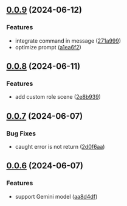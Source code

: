 ## [0.0.9](https://github.com/yujinpan/chatgpt-web/compare/v0.0.8...v0.0.9) (2024-06-12)

### Features

- integrate command in message ([271a999](https://github.com/yujinpan/chatgpt-web/commit/271a9995428b2289906d88a98ca6c9caa5f175b2))
- optimize prompt ([a1ea6f2](https://github.com/yujinpan/chatgpt-web/commit/a1ea6f29fe1681175ad716b24ba4a8e145853ba5))

## [0.0.8](https://github.com/yujinpan/chatgpt-web/compare/v0.0.7...v0.0.8) (2024-06-11)

### Features

- add custom role scene ([2e8b939](https://github.com/yujinpan/chatgpt-web/commit/2e8b9398d56a53f832b155013607abf04927b2df))

## [0.0.7](https://github.com/yujinpan/chatgpt-web/compare/v0.0.6...v0.0.7) (2024-06-07)

### Bug Fixes

- caught error is not return ([2d0f6aa](https://github.com/yujinpan/chatgpt-web/commit/2d0f6aa4e52cdbc4dce59403a8b5434c7f80c14c))

## [0.0.6](https://github.com/yujinpan/chatgpt-web/compare/v0.0.5...v0.0.6) (2024-06-07)

### Features

- support Gemini model ([aa8d4df](https://github.com/yujinpan/chatgpt-web/commit/aa8d4df746751f071693c99ad08a1f63197edb12))
